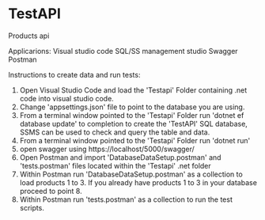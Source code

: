 # TestAPI
Products api

Applicarions:
Visual studio code
SQL/SS management studio
Swagger
Postman

Instructions to create data and run tests:

1)  Open Visual Studio Code and load the 'Testapi' Folder containing .net code into visual studio code.
2)  Change 'appsettings.json' file to point to the database you are using.
3)  From a terminal window pointed to the 'Testapi' Folder run 'dotnet ef database update' to completion to create the 'TestAPI' SQL database, SSMS can be used to check and query the table and data.
4)  From a terminal window pointed to the 'Testapi' Folder run 'dotnet run'
5) open swagger using https://localhost/5000/swagger/
6)  Open Postman and import 'DatabaseDataSetup.postman' and 'tests.postman' files located within the 'Testapi' .net folder
7)  Within Postman run 'DatabaseDataSetup.postman' as a collection to load products 1 to 3.  If you already have products 1 to 3 in your database proceed to point 8.
8)  Within Postman run 'tests.postman' as a collection to run the test scripts.
